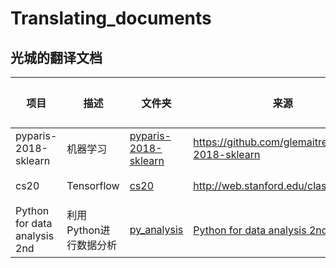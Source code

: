 # Translating_documents

## 光城的翻译文档

| 项目                         | 描述                   | 文件夹                                         | 来源                                                       | 贡献者 |
| ---------------------------- | ---------------------- | ---------------------------------------------- | ---------------------------------------------------------- | ------ |
| pyparis-2018-sklearn         | 机器学习               | [pyparis-2018-sklearn](./pyparis-2018-sklearn) | https://github.com/glemaitre/pyparis-2018-sklearn          | 光城   |
| cs20                         | Tensorflow             | [cs20](./cs20)                                 | http://web.stanford.edu/class/cs20si/                      | 光城   |
| Python for data analysis 2nd | 利用Python进行数据分析 | [py_analysis](./py_analysis)                   | [Python for data analysis 2nd书籍](./py_analysis/book.pdf) | 光城   |
